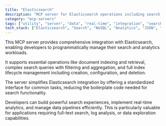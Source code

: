 ```yaml
---
title: "Elasticsearch"
description: "MCP server for Elasticsearch operations including search, indexing, and index management."
category: "mcp-servers"
tags: ["utility", "server", "data", "real-time", "integration", "search", "analytics", "index management"]
tech_stack: ["Elasticsearch", "Search", "NoSQL", "Analytics", "JSON", "document indexing", "full-text search"]
---
```


This MCP server provides comprehensive integration with Elasticsearch, enabling developers to programmatically manage their search and analytics workloads. 

It supports essential operations like document indexing and retrieval, complex search queries with filtering and aggregation, and full index lifecycle management including creation, configuration, and deletion.

The server simplifies Elasticsearch integration by offering a standardized interface for common tasks, reducing the boilerplate code needed for search functionality. 

Developers can build powerful search experiences, implement real-time analytics, and manage data pipelines efficiently. This is particularly valuable for applications requiring full-text search, log analysis, or data exploration capabilities.